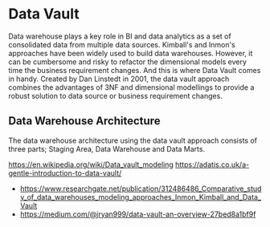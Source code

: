 # Data Vault
Data warehouse plays a key role in BI and data analytics as a set of consolidated data from multiple data sources. Kimball's and Inmon's approaches have been
widely used to build data warehouses. However, it can be cumbersome and risky to refactor the dimensional models every time the business requirement changes. 
And this is where Data Vault comes in handy. Created by Dan Linstedt in 2001, the data vault approach combines the advantages of 3NF and dimensional modellings to 
provide a robust solution to data source or business requirement changes. 

## Data Warehouse Architecture
The data warehouse architecture using the data vault approach consists of three parts; Staging Area, Data Warehouse and Data Marts. 


https://en.wikipedia.org/wiki/Data_vault_modeling
https://adatis.co.uk/a-gentle-introduction-to-data-vault/
* https://www.researchgate.net/publication/312486486_Comparative_study_of_data_warehouses_modeling_approaches_Inmon_Kimball_and_Data_Vault
* https://medium.com/@jryan999/data-vault-an-overview-27bed8a1bf9f
